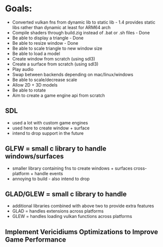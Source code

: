 # Goals:

- Converted vulkan fns from dynamic lib to static lib - 1.4 provides static libs rather than dynamic at least for ARM64 arch
- Compile shaders through build.zig instead of .bat or .sh files - Done
- Be able to display a triangle - Done
- Be able to resize window - Done
- Be able to scale triangle to new window size
- Be able to load a model
- Create window from scratch (using sdl3)
- Create a surface from scratch (using sdl3)
- Play audio
- Swap between backends depending on mac/linux/windows
- Be able to scale/decrease scale
- Allow 2D + 3D models
- Be able to rotate
- Aim to create a game engine api from scratch

## SDL

- used a lot with custom game engines
- used here to create window + surface
- intend to drop support in the future

## GLFW = small c library to handle windows/surfaces

- smaller library containing fns to create windows + surfaces cross-platform + handle events
- annoying to build - also intend to drop

## GLAD/GLEW = small c library to handle

- additional libraries combined with above two to provide extra features
- GLAD = handles extensions across platforms
- GLEW = handles loading vulkan functions across platforms

## Implement Vericidiums Optimizations to Improve Game Performance
